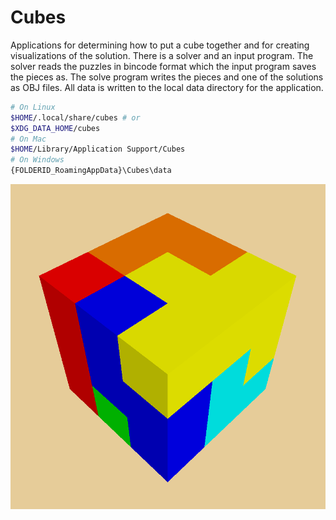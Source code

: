 Cubes
======

Applications for determining how to put a cube together and for creating
visualizations of the solution. There is a solver and an input program.
The solver reads the puzzles in bincode format which the input program
saves the pieces as. The solve program writes the pieces and one of the
solutions as OBJ files. All data is written to the local data directory
for the application.

```sh
# On Linux
$HOME/.local/share/cubes # or
$XDG_DATA_HOME/cubes 
# On Mac
$HOME/Library/Application Support/Cubes
# On Windows
{FOLDERID_RoamingAppData}\Cubes\data
```

![Minotaur Cube](https://raw.githubusercontent.com/dcampbell24/cubes/master/cubes-rs/g3dviewer-solution.obj.png "One of two minotaur cube solutions")